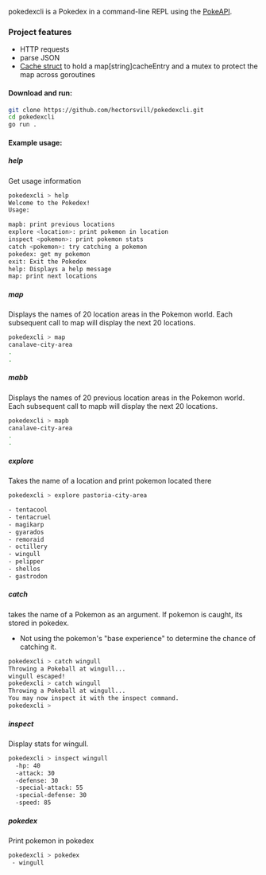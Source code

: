 pokedexcli is a Pokedex in a command-line REPL using the [PokeAPI](https://pokeapi.co/).

### Project features
- HTTP requests
- parse JSON 
- [Cache struct](https://github.com/hectorsvill/pokedexcli/blob/main/internal/pokecache/PokeCache.go) to hold a map[string]cacheEntry and a mutex to protect the map across goroutines

#### Download and run:
```bash
git clone https://github.com/hectorsvill/pokedexcli.git
cd pokedexcli
go run .
```
#### Example usage: 
##### help
Get usage information
```bash
pokedexcli > help
Welcome to the Pokedex!
Usage:

mapb: print previous locations
explore <location>: print pokemon in location
inspect <pokemon>: print pokemon stats
catch <pokemon>: try catching a pokemon
pokedex: get my pokemon
exit: Exit the Pokedex
help: Displays a help message
map: print next locations
```
##### map
Displays the names of 20 location areas in the Pokemon world. Each subsequent call to map will display the next 20 locations.
```bash
pokedexcli > map
canalave-city-area
.
.
```
##### mabb
Displays the names of 20 previous location areas in the Pokemon world. Each subsequent call to mapb will display the next 20 locations.
```bash
pokedexcli > mapb
canalave-city-area
.
.
```

##### explore <location>
Takes the name of a location and print pokemon located there
```bash
pokedexcli > explore pastoria-city-area

- tentacool
- tentacruel
- magikarp
- gyarados
- remoraid
- octillery
- wingull
- pelipper
- shellos
- gastrodon
```

##### catch <pokemon>
takes the name of a Pokemon as an argument. If pokemon is caught, its stored in pokedex.
- Not using the pokemon's "base experience" to determine the chance of catching it.
```bash
pokedexcli > catch wingull  
Throwing a Pokeball at wingull...
wingull escaped!
pokedexcli > catch wingull
Throwing a Pokeball at wingull...
You may now inspect it with the inspect command.
pokedexcli > 

```

##### inspect <pokemon>
Display stats for wingull.

```bash
pokedexcli > inspect wingull
  -hp: 40
  -attack: 30
  -defense: 30
  -special-attack: 55
  -special-defense: 30
  -speed: 85

```
##### pokedex
Print pokemon in pokedex
```bash
pokedexcli > pokedex 
 - wingull
```





